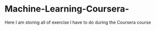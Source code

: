 # Machine-Learning-Coursera-
Here I am storing all of exercise I have to do during the Coursera course 
